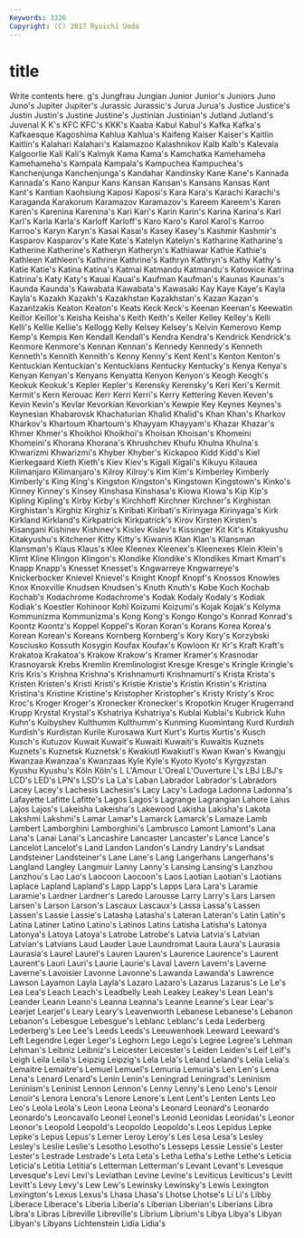 ```yaml
---
Keywords: 3326 
Copyright: (C) 2017 Ryuichi Ueda
---
```


# title

Write contents here.
g's Jungfrau Jungian Junior Junior's Juniors Juno
Juno's Jupiter Jupiter's Jurassic Jurassic's Jurua Jurua's Justice Justice's Justin
Justin's Justine Justine's Justinian Justinian's Jutland Jutland's Juvenal K K's
KFC KFC's KKK's Kaaba Kabul Kabul's Kafka Kafka's Kafkaesque Kagoshima
Kahlua Kahlua's Kaifeng Kaiser Kaiser's Kaitlin Kaitlin's Kalahari Kalahari's Kalamazoo
Kalashnikov Kalb Kalb's Kalevala Kalgoorlie Kali Kali's Kalmyk Kama Kama's
Kamchatka Kamehameha Kamehameha's Kampala Kampala's Kampuchea Kampuchea's Kanchenjunga Kanchenjunga's Kandahar
Kandinsky Kane Kane's Kannada Kannada's Kano Kanpur Kans Kansan Kansan's
Kansans Kansas Kant Kant's Kantian Kaohsiung Kaposi Kaposi's Kara Kara's
Karachi Karachi's Karaganda Karakorum Karamazov Karamazov's Kareem Kareem's Karen Karen's
Karenina Karenina's Kari Kari's Karin Karin's Karina Karina's Karl Karl's
Karla Karla's Karloff Karloff's Karo Karo's Karol Karol's Karroo Karroo's
Karyn Karyn's Kasai Kasai's Kasey Kasey's Kashmir Kashmir's Kasparov Kasparov's
Kate Kate's Katelyn Katelyn's Katharine Katharine's Katherine Katherine's Katheryn Katheryn's
Kathiawar Kathie Kathie's Kathleen Kathleen's Kathrine Kathrine's Kathryn Kathryn's Kathy
Kathy's Katie Katie's Katina Katina's Katmai Katmandu Katmandu's Katowice Katrina
Katrina's Katy Katy's Kauai Kauai's Kaufman Kaufman's Kaunas Kaunas's Kaunda
Kaunda's Kawabata Kawabata's Kawasaki Kay Kaye Kaye's Kayla Kayla's Kazakh
Kazakh's Kazakhstan Kazakhstan's Kazan Kazan's Kazantzakis Keaton Keaton's Keats Keck
Keck's Keenan Keenan's Keewatin Keillor Keillor's Keisha Keisha's Keith Keith's
Keller Kelley Kelley's Kelli Kelli's Kellie Kellie's Kellogg Kelly Kelsey
Kelsey's Kelvin Kemerovo Kemp Kemp's Kempis Ken Kendall Kendall's Kendra
Kendra's Kendrick Kendrick's Kenmore Kenmore's Kennan Kennan's Kennedy Kennedy's Kenneth
Kenneth's Kennith Kennith's Kenny Kenny's Kent Kent's Kenton Kenton's Kentuckian
Kentuckian's Kentuckians Kentucky Kentucky's Kenya Kenya's Kenyan Kenyan's Kenyans Kenyatta
Kenyon Kenyon's Keogh Keogh's Keokuk Keokuk's Kepler Kepler's Kerensky Kerensky's
Keri Keri's Kermit Kermit's Kern Kerouac Kerr Kerri Kerri's Kerry
Kettering Keven Keven's Kevin Kevin's Kevlar Kevorkian Kevorkian's Kewpie Key
Keynes Keynes's Keynesian Khabarovsk Khachaturian Khalid Khalid's Khan Khan's Kharkov
Kharkov's Khartoum Khartoum's Khayyam Khayyam's Khazar Khazar's Khmer Khmer's Khoikhoi
Khoikhoi's Khoisan Khoisan's Khomeini Khomeini's Khorana Khorana's Khrushchev Khufu Khulna
Khulna's Khwarizmi Khwarizmi's Khyber Khyber's Kickapoo Kidd Kidd's Kiel Kierkegaard
Kieth Kieth's Kiev Kiev's Kigali Kigali's Kikuyu Kilauea Kilimanjaro Kilimanjaro's
Kilroy Kilroy's Kim Kim's Kimberley Kimberly Kimberly's King King's Kingston
Kingston's Kingstown Kingstown's Kinko's Kinney Kinney's Kinsey Kinshasa Kinshasa's Kiowa
Kiowa's Kip Kip's Kipling Kipling's Kirby Kirby's Kirchhoff Kirchner Kirchner's
Kirghistan Kirghistan's Kirghiz Kirghiz's Kiribati Kiribati's Kirinyaga Kirinyaga's Kirk Kirkland
Kirkland's Kirkpatrick Kirkpatrick's Kirov Kirsten Kirsten's Kisangani Kishinev Kishinev's Kislev
Kislev's Kissinger Kit Kit's Kitakyushu Kitakyushu's Kitchener Kitty Kitty's Kiwanis
Klan Klan's Klansman Klansman's Klaus Klaus's Klee Kleenex Kleenex's Kleenexes
Klein Klein's Klimt Kline Klingon Klingon's Klondike Klondike's Klondikes Kmart
Kmart's Knapp Knapp's Knesset Knesset's Kngwarreye Kngwarreye's Knickerbocker Knievel Knievel's
Knight Knopf Knopf's Knossos Knowles Knox Knoxville Knudsen Knudsen's Knuth
Knuth's Kobe Koch Kochab Kochab's Kodachrome Kodachrome's Kodak Kodaly Kodaly's
Kodiak Kodiak's Koestler Kohinoor Kohl Koizumi Koizumi's Kojak Kojak's Kolyma
Kommunizma Kommunizma's Kong Kong's Kongo Kongo's Konrad Konrad's Koontz Koontz's
Koppel Koppel's Koran Koran's Korans Korea Korea's Korean Korean's Koreans
Kornberg Kornberg's Kory Kory's Korzybski Kosciusko Kossuth Kosygin Koufax Koufax's
Kowloon Kr Kr's Kraft Kraft's Krakatoa Krakatoa's Krakow Krakow's Kramer
Kramer's Krasnodar Krasnoyarsk Krebs Kremlin Kremlinologist Kresge Kresge's Kringle Kringle's
Kris Kris's Krishna Krishna's Krishnamurti Krishnamurti's Krista Krista's Kristen Kristen's
Kristi Kristi's Kristie Kristie's Kristin Kristin's Kristina Kristina's Kristine Kristine's
Kristopher Kristopher's Kristy Kristy's Kroc Kroc's Kroger Kroger's Kronecker Kronecker's
Kropotkin Kruger Krugerrand Krupp Krystal Krystal's Kshatriya Kshatriya's Kublai Kublai's
Kubrick Kuhn Kuhn's Kuibyshev Kulthumm Kulthumm's Kunming Kuomintang Kurd Kurdish
Kurdish's Kurdistan Kurile Kurosawa Kurt Kurt's Kurtis Kurtis's Kusch Kusch's
Kutuzov Kuwait Kuwait's Kuwaiti Kuwaiti's Kuwaitis Kuznets Kuznets's Kuznetsk Kuznetsk's
Kwakiutl Kwakiutl's Kwan Kwan's Kwangju Kwanzaa Kwanzaa's Kwanzaas Kyle Kyle's
Kyoto Kyoto's Kyrgyzstan Kyushu Kyushu's Köln Köln's L L'Amour L'Oreal
L'Ouverture L's LBJ LBJ's LCD's LED's LPN's LSD's La La's
Laban Labrador Labrador's Labradors Lacey Lacey's Lachesis Lachesis's Lacy Lacy's
Ladoga Ladonna Ladonna's Lafayette Lafitte Lafitte's Lagos Lagos's Lagrange Lagrangian
Lahore Laius Lajos Lajos's Lakeisha Lakeisha's Lakewood Lakisha Lakisha's Lakota
Lakshmi Lakshmi's Lamar Lamar's Lamarck Lamarck's Lamaze Lamb Lambert Lamborghini
Lamborghini's Lambrusco Lamont Lamont's Lana Lana's Lanai Lanai's Lancashire Lancaster
Lancaster's Lance Lance's Lancelot Lancelot's Land Landon Landon's Landry Landry's
Landsat Landsteiner Landsteiner's Lane Lane's Lang Langerhans Langerhans's Langland Langley
Langmuir Lanny Lanny's Lansing Lansing's Lanzhou Lanzhou's Lao Lao's Laocoon
Laocoon's Laos Laotian Laotian's Laotians Laplace Lapland Lapland's Lapp Lapp's
Lapps Lara Lara's Laramie Laramie's Lardner Lardner's Laredo Larousse Larry
Larry's Lars Larsen Larsen's Larson Larson's Lascaux Lascaux's Lassa Lassa's
Lassen Lassen's Lassie Lassie's Latasha Latasha's Lateran Lateran's Latin Latin's
Latina Latiner Latino Latino's Latinos Latins Latisha Latisha's Latonya Latonya's
Latoya Latoya's Latrobe Latrobe's Latvia Latvia's Latvian Latvian's Latvians Laud
Lauder Laue Laundromat Laura Laura's Laurasia Laurasia's Laurel Laurel's Lauren
Lauren's Laurence Laurence's Laurent Laurent's Lauri Lauri's Laurie Laurie's Laval
Lavern Lavern's Laverne Laverne's Lavoisier Lavonne Lavonne's Lawanda Lawanda's Lawrence
Lawson Layamon Layla Layla's Lazaro Lazaro's Lazarus Lazarus's Le Le's
Lea Lea's Leach Leach's Leadbelly Leah Leakey Leakey's Lean Lean's
Leander Leann Leann's Leanna Leanna's Leanne Leanne's Lear Lear's Learjet
Learjet's Leary Leary's Leavenworth Lebanese Lebanese's Lebanon Lebanon's Lebesgue Lebesgue's
Leblanc Leblanc's Leda Lederberg Lederberg's Lee Lee's Leeds Leeds's Leeuwenhoek
Leeward Leeward's Left Legendre Leger Leger's Leghorn Lego Lego's Legree
Legree's Lehman Lehman's Leibniz Leibniz's Leicester Leicester's Leiden Leiden's Leif
Leif's Leigh Leila Leila's Leipzig Leipzig's Lela Lela's Leland Leland's
Lelia Lelia's Lemaitre Lemaitre's Lemuel Lemuel's Lemuria Lemuria's Len Len's
Lena Lena's Lenard Lenard's Lenin Lenin's Leningrad Leningrad's Leninism Leninism's
Leninist Lennon Lennon's Lenny Lenny's Leno Leno's Lenoir Lenoir's Lenora
Lenora's Lenore Lenore's Lent Lent's Lenten Lents Leo Leo's Leola
Leola's Leon Leona Leona's Leonard Leonard's Leonardo Leonardo's Leoncavallo Leonel
Leonel's Leonid Leonidas Leonidas's Leonor Leonor's Leopold Leopold's Leopoldo Leopoldo's
Leos Lepidus Lepke Lepke's Lepus Lepus's Lerner Leroy Leroy's Les
Lesa Lesa's Lesley Lesley's Leslie Leslie's Lesotho Lesotho's Lesseps Lessie
Lessie's Lester Lester's Lestrade Lestrade's Leta Leta's Letha Letha's Lethe
Lethe's Leticia Leticia's Letitia Letitia's Letterman Letterman's Levant Levant's Levesque
Levesque's Levi Levi's Leviathan Levine Levine's Leviticus Leviticus's Levitt Levitt's
Levy Levy's Lew Lew's Lewinsky Lewinsky's Lewis Lexington Lexington's Lexus
Lexus's Lhasa Lhasa's Lhotse Lhotse's Li Li's Libby Liberace Liberace's
Liberia Liberia's Liberian Liberian's Liberians Libra Libra's Libras Libreville Libreville's
Librium Librium's Libya Libya's Libyan Libyan's Libyans Lichtenstein Lidia Lidia's
